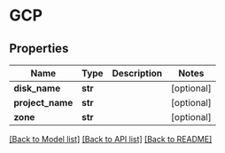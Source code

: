 # GCP

## Properties
Name | Type | Description | Notes
------------ | ------------- | ------------- | -------------
**disk_name** | **str** |  | [optional] 
**project_name** | **str** |  | [optional] 
**zone** | **str** |  | [optional] 

[[Back to Model list]](../README.md#documentation-for-models) [[Back to API list]](../README.md#documentation-for-api-endpoints) [[Back to README]](../README.md)


